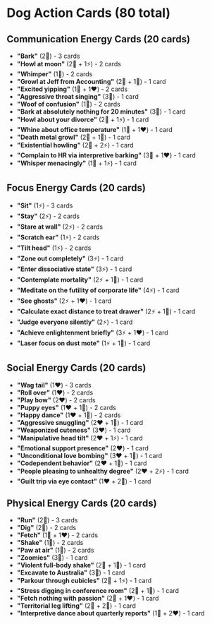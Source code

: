 # Dog Action Cards (80 total)

## Communication Energy Cards (20 cards)

- **"Bark"** (2💬) - 3 cards
- **"Howl at moon"** (2💬 + 1⚡) - 2 cards
- **"Whimper"** (1💬) - 2 cards
- **"Growl at Jeff from Accounting"** (2💬 + 1💪) - 1 card
- **"Excited yipping"** (1💬 + 1❤️) - 2 cards
- **"Aggressive throat singing"** (3💬) - 1 card
- **"Woof of confusion"** (1💬) - 2 cards
- **"Bark at absolutely nothing for 20 minutes"** (3💬) - 1 card
- **"Howl about your divorce"** (2💬 + 1⚡) - 1 card
- **"Whine about office temperature"** (1💬 + 1❤️) - 1 card
- **"Death metal growl"** (2💬 + 1💪) - 1 card
- **"Existential howling"** (2💬 + 2⚡) - 1 card
- **"Complain to HR via interpretive barking"** (3💬 + 1❤️) - 1 card
- **"Whisper menacingly"** (1💬 + 1⚡) - 1 card

## Focus Energy Cards (20 cards)

- **"Sit"** (1⚡) - 3 cards
- **"Stay"** (2⚡) - 2 cards
- **"Stare at wall"** (2⚡) - 2 cards
- **"Scratch ear"** (1⚡) - 2 cards
- **"Tilt head"** (1⚡) - 2 cards
- **"Zone out completely"** (3⚡) - 1 card
- **"Enter dissociative state"** (3⚡) - 1 card
- **"Contemplate mortality"** (2⚡ + 1💬) - 1 card
- **"Meditate on the futility of corporate life"** (4⚡) - 1 card
- **"See ghosts"** (2⚡ + 1❤️) - 1 card
- **"Calculate exact distance to treat drawer"** (2⚡ + 1💪) - 1 card
- **"Judge everyone silently"** (2⚡) - 1 card
- **"Achieve enlightenment briefly"** (3⚡ + 1❤️) - 1 card
- **"Laser focus on dust mote"** (1⚡ + 1💪) - 1 card

## Social Energy Cards (20 cards)

- **"Wag tail"** (1❤️) - 3 cards
- **"Roll over"** (1❤️) - 2 cards
- **"Play bow"** (2❤️) - 2 cards
- **"Puppy eyes"** (1❤️ + 1💬) - 2 cards
- **"Happy dance"** (1❤️ + 1💪) - 2 cards
- **"Aggressive snuggling"** (2❤️ + 1💪) - 1 card
- **"Weaponized cuteness"** (3❤️) - 1 card
- **"Manipulative head tilt"** (2❤️ + 1⚡) - 1 card
- **"Emotional support presence"** (2❤️) - 1 card
- **"Unconditional love bombing"** (3❤️ + 1💬) - 1 card
- **"Codependent behavior"** (2❤️ + 1💬) - 1 card
- **"People pleasing to unhealthy degree"** (2❤️ + 2⚡) - 1 card
- **"Guilt trip via eye contact"** (1❤️ + 2💬) - 1 card

## Physical Energy Cards (20 cards)

- **"Run"** (2💪) - 3 cards
- **"Dig"** (2💪) - 2 cards
- **"Fetch"** (1💪 + 1❤️) - 2 cards
- **"Shake"** (1💪) - 2 cards
- **"Paw at air"** (1💪) - 2 cards
- **"Zoomies"** (3💪) - 1 card
- **"Violent full-body shake"** (2💪 + 1💬) - 1 card
- **"Excavate to Australia"** (3💪) - 1 card
- **"Parkour through cubicles"** (2💪 + 1⚡) - 1 card
- **"Stress digging in conference room"** (2💪 + 1💬) - 1 card
- **"Fetch nothing with passion"** (2💪 + 1❤️) - 1 card
- **"Territorial leg lifting"** (2💪 + 2💬) - 1 card
- **"Interpretive dance about quarterly reports"** (1💪 + 2❤️) - 1 card